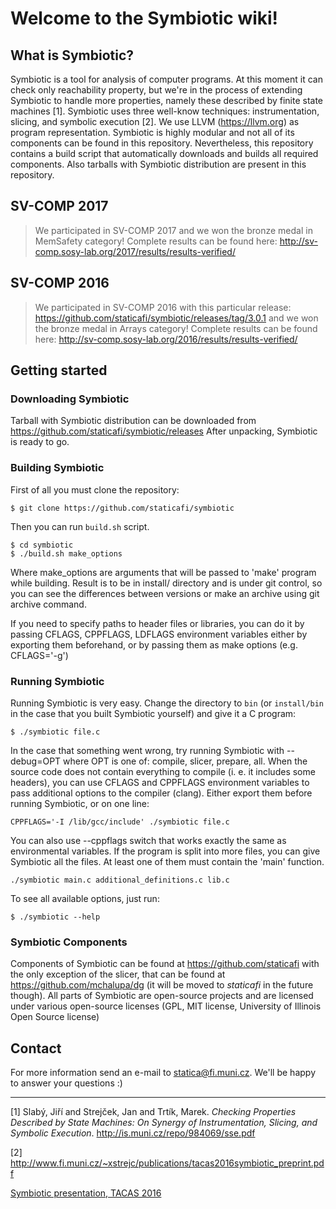 # Welcome to the Symbiotic wiki!

## What is Symbiotic?
Symbiotic is a tool for analysis of computer programs. At this moment it can check only reachability property, but we're in the process of extending Symbiotic to handle more properties, namely these described by finite state machines [1]. Symbiotic uses three well-know techniques: instrumentation, slicing, and symbolic execution [2]. We use LLVM (https://llvm.org) as program representation. Symbiotic is highly modular and not all of its components can be found in this repository. Nevertheless, this repository contains a build script that automatically downloads and builds all required components. Also tarballs with Symbiotic distribution are present in this repository.

## SV-COMP 2017
>We participated in SV-COMP 2017 and we won the bronze medal in MemSafety category! Complete results can be found here: http://sv-comp.sosy-lab.org/2017/results/results-verified/

## SV-COMP 2016
>We participated in SV-COMP 2016 with this particular release: https://github.com/staticafi/symbiotic/releases/tag/3.0.1 and we won the bronze medal in Arrays category! Complete results can be found here: http://sv-comp.sosy-lab.org/2016/results/results-verified/


## Getting started
### Downloading Symbiotic
Tarball with Symbiotic distribution can be downloaded from https://github.com/staticafi/symbiotic/releases
After unpacking, Symbiotic is ready to go.

### Building Symbiotic

First of all you must clone the repository:
```
$ git clone https://github.com/staticafi/symbiotic
```
Then you can run `build.sh` script.

```
$ cd symbiotic
$ ./build.sh make_options
```
Where make_options are arguments that will be passed to 'make' program while building.
Result is to be in install/ directory and is under git control, so you
can see the differences between versions or make an archive using git archive
command.

If you need to specify paths to header files or libraries, you can do it
by passing CFLAGS, CPPFLAGS, LDFLAGS environment variables either by exporting
them beforehand, or by passing them as make options (e.g. CFLAGS='-g')

### Running Symbiotic

Running Symbiotic is very easy. Change the directory to `bin` (or `install/bin` in the case that you built Symbiotic yourself) and give it a C program:

```
$ ./symbiotic file.c
```
In the case that something went wrong, try running Symbiotic with --debug=OPT where OPT is one of: compile, slicer, prepare, all. When the source code does not contain everything to compile (i. e. it includes some headers), you can use CFLAGS and CPPFLAGS environment variables to pass additional options to the compiler (clang). Either export them before running Symbiotic, or on one line:

```
CPPFLAGS='-I /lib/gcc/include' ./symbiotic file.c
```
You can also use --cppflags switch that works exactly the same as environmental variables.
If the program is split into more files, you can give Symbiotic all the files. At least one of them must contain the 'main' function.

```
./symbiotic main.c additional_definitions.c lib.c
```

To see all available options, just run:

```
$ ./symbiotic --help
```
### Symbiotic Components

Components of Symbiotic can be found at https://github.com/staticafi with the only exception of the slicer, that can be found at https://github.com/mchalupa/dg (it will be moved to _staticafi_ in the future though). All parts of Symbiotic are open-source projects and are licensed under various open-source licenses (GPL, MIT license, University of Illinois Open Source license)

## Contact

For more information send an e-mail to <statica@fi.muni.cz>. We'll be happy to answer your questions :)

------------------------------------------------
[1] Slabý, Jiří and Strejček, Jan and Trtík, Marek. _Checking Properties Described by State Machines: On Synergy of Instrumentation, Slicing, and Symbolic Execution_. http://is.muni.cz/repo/984069/sse.pdf

[2] http://www.fi.muni.cz/~xstrejc/publications/tacas2016symbiotic_preprint.pdf

[Symbiotic presentation, TACAS 2016](symbiotic_tacas2016.pdf)
